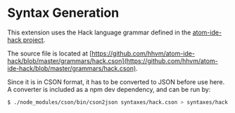 # Syntax Generation

This extension uses the Hack language grammar defined in the [atom-ide-hack project](https://github.com/hhvm/atom-ide-hack).

The source file is located at [https://github.com/hhvm/atom-ide-hack/blob/master/grammars/hack.cson](https://github.com/hhvm/atom-ide-hack/blob/master/grammars/hack.cson).

Since it is in CSON format, it has to be converted to JSON before use here. A converter is included as a npm dev dependency, and can be run by:

```bash
$ ./node_modules/cson/bin/cson2json syntaxes/hack.cson > syntaxes/hack.json
```
